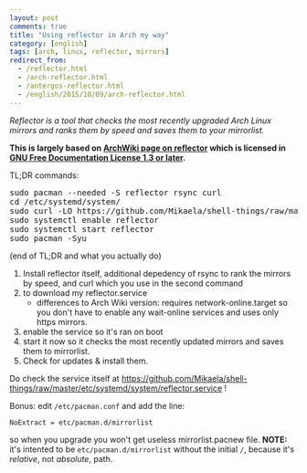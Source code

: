 ```yaml
---
layout: post
comments: true
title: "Using reflector in Arch my way"
category: [english]
tags: [arch, linux, reflector, mirrors]
redirect_from:
  - /reflector.html
  - /arch-reflector.html
  - /antergos-reflector.html
  - /english/2015/10/09/arch-reflector.html
---
```


*Reflector is a tool that checks the most recently upgraded Arch Linux
 mirrors and ranks them by speed and saves them to your mirrorlist.*

**This is largely based on [ArchWiki page on reflector] which is licensed
in [GNU Free Documentation License 1.3 or later].**

[ArchWiki page on reflector]:https://wiki.archlinux.org/index.php/Reflector
[GNU Free Documentation License 1.3 or later]:https://www.gnu.org/copyleft/fdl.html

TL;DR commands:

<pre>
sudo pacman --needed -S reflector rsync curl
cd /etc/systemd/system/
sudo curl -LO https://github.com/Mikaela/shell-things/raw/master/etc/systemd/system/reflector.service
sudo systemctl enable reflector
sudo systemctl start reflector
sudo pacman -Syu
</pre>

(end of TL;DR and what you actually do)

1. Install reflector itself, additional depedency of rsync to rank the
   mirrors by speed, and curl which you use in the second command
2. to download my reflector.service
    * differences to Arch Wiki version: requires network-online.target
      so you don't have to enable any wait-online services and uses only
      https mirrors.
3. enable the service so it's ran on boot
4. start it now so it checks the most recently updated mirrors and
   saves them to mirrorlist.
5. Check for updates & install them.

Do check the service itself at https://github.com/Mikaela/shell-things/raw/master/etc/systemd/system/reflector.service !

Bonus: edit `/etc/pacman.conf` and add the line:

```
NoExtract = etc/pacman.d/mirrorlist
```

so when you upgrade you won't get useless mirrorlist.pacnew file. **NOTE:**
it's intented to be `etc/pacman.d/mirrorlist` without the initial `/`,
because it's *relative*, not *absolute*, path.
